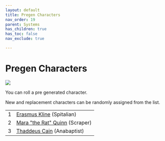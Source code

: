 ```yaml
---
layout: default
title: Pregen Characters
nav_order: 19
parent: Systems
has_children: true
has_toc: false
nav_exclude: true

---
```


# Pregen Characters

![](https://img2.storyblok.com/3000x0/filters:quality(90):format(webp)/f/150329/3000x2130/096af0b82b/scrappers-mice.jpeg)

You can roll a pre generated character.

New and replacement characters can be randomly assigned from the list.

|     |                                                                            |
| --- | -------------------------------------------------------------------------- |
| 1   | [Erasmus Kline](ErasmusKline.md) (Spitalian)                               |
| 2   | [Mara "the Rat" Quinn](../../systems/pregens/MaraTheRatQuinn.md) (Scraper) |
| 3   | [Thaddeus Cain](../../systems/pregens/ThaddeusCain.md) (Anabaptist)        |
